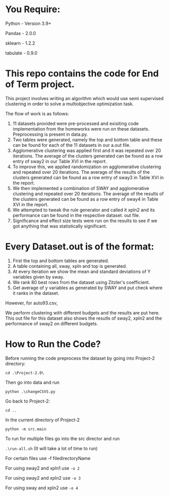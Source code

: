 
# You Require:

Python - Version 3.9+

Pandas - 2.0.0

sklearn - 1.2.2

tabulate - 0.9.0

# This repo contains the code for End of Term project. 

This project involves writing an algorithm which would use semi supervised clustering in order to solve a multiobjective optimization task. 

The flow of work is as follows:

1. 11 datasets provided were pre-processed and exisiting code implementation from the homeworks were run on these datasets. Preprocessing is present in data.py.
2. Two tables were generated, namely the top and bottom table and these can be found for each of the 11 datasets in our a.out file. 
3. Agglomerative clustering was applied first and it was repeated over 20 iterations. The average of the clusters generated can be found as a row entry of sway2 in our Table XVI in the report. 
4. To improve this, we applied randomization on agglomerative clustering and repeated over 20 iterations. The average of the results of the clusters generated can be found as a row entry of sway3 in Table XVI in the report. 
5. We then implemented a combination of SWAY and agglomerative clustering and repeated over 20 iterations. The average of the results of the clusters generated can be found as a row entry of sway4 in Table XVI in the report. 
6. We attempted to tweak the rule generator and called it xpln2 and its performance can be found in the respective dataset. out file. 
7. Significance and effect size tests were run on the results to see if we got anything that was statistically significant. 

# Every Dataset.out is of the format:

1. First the top and bottom tables are generated. 
2. A table containing all, sway, xpln and top is generated. 
3. At every iteration we show the mean and standard deviations of Y variables given by sway.
4. We rank 80 best rows from the dataset using Zitzler's coefficient. 
5. Get average of y variables as generated by SWAY and put check where it ranks in the dataset. 

However, for auto93.csv,

We perform clustering with different budgets and the results are put here. 
This out file for this dataset also shows the resutls of sway2, xpln2 and the performance of sway2 on different budgets.


# How to Run the Code?

Before running the code preprocess the dataset by going into Project-2 directory:

```cd .\Project-2.0\```

Then go into data and run

```python .\changeCSVS.py```

Go back to Project-2:

```cd ..```

In the current directory of Project-2 

```python -m src.main```

To run for multiple files go into the src director and run 

```.\run-all.sh``` (It will take a lot of time to run)

For certain files use -f filedirectoryName

For using sway2 and xpln1 use ```-o 2```

For using sway2 and xpln2 use ```-o 3```

For using sway and xpln2 use ```-o 4```


